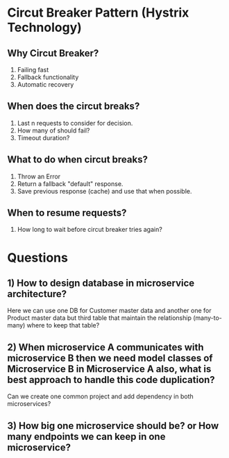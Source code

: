 # Circut Breaker Pattern (Hystrix Technology)

## Why Circut Breaker?
1) Failing fast
2) Fallback functionality
3) Automatic recovery

## When does the circut breaks?
1) Last n requests to consider for decision.
2) How many of should fail?
3) Timeout duration?

## What to do when circut breaks?
1) Throw an Error
2) Return a fallback "default" response.
3) Save previous response (cache) and use that when possible.

## When to resume requests?
1) How long to wait before circut breaker tries again?

# Questions

## 1) How to design database in microservice architecture?
Here we can use one DB for Customer master data and another one for Product master data but third table that maintain the relationship (many-to-many) where to keep that table?

## 2) When microservice A communicates with microservice B then we need model classes of Microservice B in Microservice A also, what is best approach to handle this code duplication?
Can we create one common project and add dependency in both microservices?

## 3) How big one microservice should be? or How many endpoints we can keep in one microservice?

